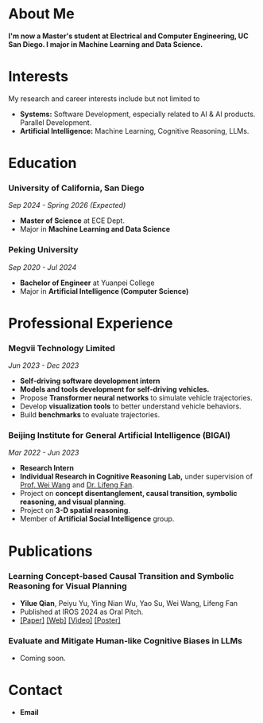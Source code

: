 # About Me

**I'm now a Master's student at Electrical and Computer Engineering, UC San Diego. I major in Machine Learning and Data Science.**

# Interests

My research and career interests include but not limited to

- **Systems:** Software Development, especially related to AI & AI products. Parallel Development.
- **Artificial Intelligence:** Machine Learning, Cognitive Reasoning, LLMs.



# Education

### University of California, San Diego

*Sep 2024 - Spring 2026 (Expected)* 

- **Master of Science** at ECE Dept.
- Major in **Machine Learning and Data Science**


### Peking University

*Sep 2020 - Jul 2024*

- **Bachelor of Engineer** at Yuanpei College
- Major in **Artificial Intelligence (Computer Science)**

# Professional Experience

### Megvii Technology Limited

*Jun 2023 - Dec 2023*

- **Self-driving software development intern**
- **Models and tools development for self-driving vehicles.**
- Propose **Transformer neural networks** to simulate vehicle trajectories.
- Develop **visualization tools** to better understand vehicle behaviors.
- Build **benchmarks** to evaluate trajectories.

### Beijing Institute for General Artificial Intelligence (BIGAI)

*Mar 2022 - Jun 2023*

- **Research Intern**
- **Individual Research in Cognitive Reasoning Lab,** under supervision of [Prof. Wei Wang]() and [Dr. Lifeng Fan](https://lifengfan.github.io/).
- Project on **concept disentanglement, causal transition, symbolic reasoning, and visual planning**.
- Project on **3-D spatial reasoning**.
- Member of **Artificial Social Intelligence** group.

# Publications

### Learning Concept-based Causal Transition and Symbolic Reasoning for Visual Planning

- **Yilue Qian**, Peiyu Yu, Ying Nian Wu, Yao Su, Wei Wang, Lifeng Fan
- Published at IROS 2024 as Oral Pitch.
- [[Paper]](https://fqyqc.github.io/Portfolio/assets/publications/LearningCCTSRVPs/paper.pdf)
[[Web]](https://fqyqc.github.io/ConTranPlan)
[[Video]](https://youtu.be/qWfZV8vI7Q0)
[[Poster]](https://fqyqc.github.io/Portfolio/assets/publications/LearningCCTSRVPs/poster.pdf)

### Evaluate and Mitigate Human-like Cognitive Biases in LLMs

- Coming soon.

# Contact

- **Email**